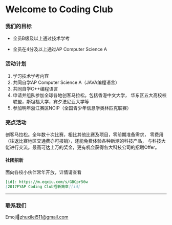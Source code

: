 Welcome to Coding Club
===

### 我们的目标

* 全员B级及以上通过技术学考

* 全员在4分及以上通过AP Computer Science A

### 活动计划

1.	学习技术学考内容
2.	共同自学AP Computer Science A（JAVA编程语言）
3.	共同自学C++编程语言
4.	申请并组队参加全球各地创客马拉松。包括香港中文大学，
    华东区五大高校校联盟，斯坦福大学，宾夕法尼亚大学等
5.	参加明年浙江赛区NOIP（全国青少年信息学奥林匹克联赛）


### 亮点活动

创客马拉松。全年数十次比赛，相比其他比赛及项目，零前期准备需求，
零费用（往返比赛地区交通费亦可报销），还能免费体验各种新潮的科技产品，
与科技大佬进行交流。最高可达上万的奖金，更有机会获得各大科技公司的招聘Offer。


#### 社团招新
面向各校小伙伴常年开放，详情请查看
```markdown
[id]: https://m.eqxiu.com/s/GBCpr56w
[2017FYAP Coding Club招新简章][id]
```

***

### 联系我们
Emoji:e-mail:<zhuxilei511@gmail.com>


